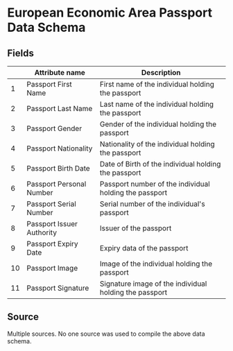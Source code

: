 # European Economic Area Passport Data Schema

## Fields


|    | Attribute name            | Description                                            |
|----|---------------------------|--------------------------------------------------------|
| 1  | Passport First Name       | First name of the individual holding the passport      |
| 2  | Passport Last Name        | Last name of the individual holding the passport       |
| 3  | Passport Gender           | Gender of the individual holding the passport          |
| 4  | Passport Nationality      | Nationality of the individual holding the passport     |
| 5  | Passport Birth Date       | Date of Birth of the individual holding the passport   |
| 6  | Passport Personal Number  | Passport number of the individual holding the passport |
| 7  | Passport Serial Number    | Serial number of the individual's passport             |
| 8  | Passport Issuer Authority | Issuer of the passport                                 |
| 9  | Passport Expiry Date      | Expiry data of the passport                            |
| 10 | Passport Image            | Image of the individual holding the passport           |
| 11 | Passport Signature        | Signature image of the individual holding the passport |

## Source

Multiple sources. No one source was used to compile the above data schema.